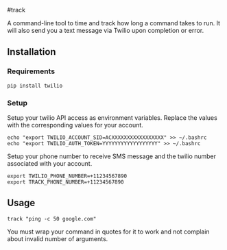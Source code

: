 #track

A command-line tool to time and track how long a command takes to run. It will also send you a text message via Twilio upon completion or error.

## Installation

### Requirements

    pip install twilio

### Setup

Setup your twilio API access as environment variables. Replace the values with the corresponding values for your account.

    echo "export TWILIO_ACCOUNT_SID=ACXXXXXXXXXXXXXXXXX" >> ~/.bashrc
    echo "export TWILIO_AUTH_TOKEN=YYYYYYYYYYYYYYYYYY" >> ~/.bashrc

Setup your phone number to receive SMS message and the twilio number associated with your account.

    export TWILIO_PHONE_NUMBER=+11234567890
    export TRACK_PHONE_NUMBER=+11234567890

## Usage

    track "ping -c 50 google.com"

You must wrap your command in quotes for it to work and not complain about invalid number of arguments.
